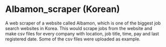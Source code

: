 # Albamon_scraper (Korean)
  A web scraper of a website called Albamon, which is one of the biggest job search websites in Korea.
  This would scrape jobs from the website and make csv files for every company with location, job title, time, pay and last registered date.
  Some of the csv files were uploaded as example.
